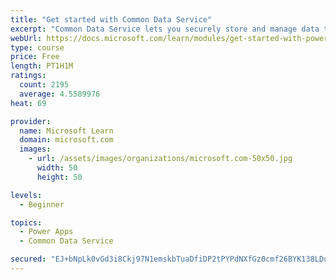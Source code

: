 ```yaml
---
title: "Get started with Common Data Service"
excerpt: "Common Data Service lets you securely store and manage data that's used by business applications. Standard and custom entities within Common Data Service provide a secure and cloud-based storage option for your data."
webUrl: https://docs.microsoft.com/learn/modules/get-started-with-powerapps-common-data-service/
type: course
price: Free
length: PT1H1M
ratings:
  count: 2195
  average: 4.5589976
heat: 69

provider:
  name: Microsoft Learn
  domain: microsoft.com
  images:
    - url: /assets/images/organizations/microsoft.com-50x50.jpg
      width: 50
      height: 50

levels:
  - Beginner

topics:
  - Power Apps
  - Common Data Service

secured: "EJ+bNpLk0vGd3i8Ckj97N1emskbTuaDfiDP2tPYPdNXfGz0cmf26BYK138LDu2BA5lBhLscBoN3xEl9fNh7o2SBUtJjEemzPHr1hfl/nhmqDWpH4yIU/8ToyA3rH/ydeAz3bTB4QhepJcDEh8lrrQU2TWMn47mj9K8izVyW+5O5SNWnynClNuuFpKa+V76h0LQeX8VxAb0eAFsI9YKpt+7TtmUnGK8gRBBhOME1RS6h9dHD9BHBU3vobey1MjniPbPhDMwnJd9xZMHkaoXj1HUW5M/UXIkDVxm4baXbFLWL/AQlbWebWGDDx/teebCG1GSx7gcOcD83tYCMyTcK+SW9XXdUet+gfjtGA9gpeihyUPTEUmVMsLjrnMi3LjnDDWNpMCvYsry9Ar7twvXYqw/eKY+44gI4pst15uNxPRRg=;DCU+sizfaMQocDJ015mPtA=="
---
```


